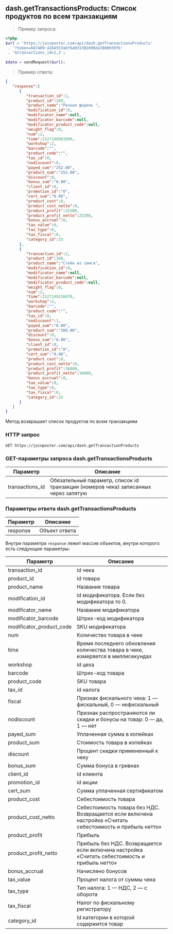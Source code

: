 ## dash.getTransactionsProducts: Список продуктов по всем транзакциям

> Пример запроса:

```php
<?php
$url = 'https://joinposter.com/api/dash.getTransactionsProducts'
 . '?token=687409:4164553abf6a031302898da7800b59fb'
 . '&transactions_id=1,2';
 
$data = sendRequest($url);
```

> Пример ответа:

```json
{
   "response":[
      {
         "transaction_id":1,
         "product_id":169,
         "product_name":"Речная форель ",
         "modification_id":0,
         "modificator_name":null,
         "modificator_barcode":null,
         "modificator_product_code":null,
         "weight_flag":0,
         "num":2,
         "time":1527148991899,
         "workshop":2,
         "barcode":"",
         "product_code":"",
         "tax_id":0,
         "nodiscount":0,
         "payed_sum":"252.00",
         "product_sum":"252.00",
         "discount":0,
         "bonus_sum":"0.00",
         "client_id":0,
         "promotion_id":"0",
         "cert_sum":"0.00",
         "product_cost":0,
         "product_cost_netto":0,
         "product_profit":25200,
         "product_profit_netto":25200,
         "bonus_accrual":0,
         "tax_value":0,
         "tax_type":0,
         "tax_fiscal":0,
         "category_id":33
      },
      {
         "transaction_id":2,
         "product_id":168,
         "product_name":"Стейк из семги",
         "modification_id":0,
         "modificator_name":null,
         "modificator_barcode":null,
         "modificator_product_code":null,
         "weight_flag":0,
         "num":2,
         "time":1527149138470,
         "workshop":2,
         "barcode":"",
         "product_code":"",
         "tax_id":0,
         "nodiscount":1,
         "payed_sum":"0.00",
         "product_sum":"360.00",
         "discount":0,
         "bonus_sum":"0.00",
         "client_id":0,
         "promotion_id":"0",
         "cert_sum":"0.00",
         "product_cost":0,
         "product_cost_netto":0,
         "product_profit":36000,
         "product_profit_netto":36000,
         "bonus_accrual":0,
         "tax_value":0,
         "tax_type":0,
         "tax_fiscal":0,
         "category_id":33
      }
   ]
}
```

Метод возврашает список продуктов по всем транзакциям

### HTTP запрос

`GET https://joinposter.com/api/dash.getTransactionProducts`

### GET-параметры запроса dash.getTransactionsProducts

Параметр | Описание
-------- | --------
transactions_id | Обязательный параметр, список id транзакции (номеров чека) записанных через запятую

### Параметры ответа dash.getTransactionsProducts

Параметр | Описание
-------- | --------
response | Объект ответа

Внутри параметра `response` лежит массив объектов, внутри которого есть следующие параметры:

Параметр | Описание
-------- | --------
transaction_id | id чека
product_id | id товара
product_name | Название товара
modification_id | id модификатора. Если без модификатора то 0.
modificator_name | Название модификатора
modificator_barcode | Штрих-код  модификатора
modificator_product_code | SKU модификатора
num | Количество товара в чеке
time | Время последнего обновления количества товара в чеке, измеряется в миллисекундах 
workshop | id цеха
barcode | Штрих-код товара
product_code | SKU товара
tax_id | id налога
fiscal | Признак фискального чека: 1 — фискальный, 0 — нефискальный
nodiscount | Признак распространяются ли скидки и бонусы на товар: 0 — да, 1 — нет
payed_sum | Уплаченная сумма в копейках
product_sum | Стоимость товара в копейках
discount | Процент скидки примененный к чеку
bonus_sum | Сумма бонуса в гривнах
client_id | id клиента
promotion_id | id акции
cert_sum | Сумма уплаченная сертификатом
product_cost | Себестоимость товара
product_cost_netto | Себестоимость товара без НДС. Возвращается если включена настройка «Считать себестоимость и прибыль нетто»
product_profit | Прибыль 
product_profit_netto | Прибыль без НДС. Возвращается если включена настройка «Считать себестоимость и прибыль нетто»
bonus_accrual | Начислено бонусов
tax_value | Процент налога от суммы чека
tax_type | Тип налога: 1 — НДС, 2 — с оборота 
tax_fiscal | Налог по фискальному регистратору
category_id | Id категории в которой содержится товар
